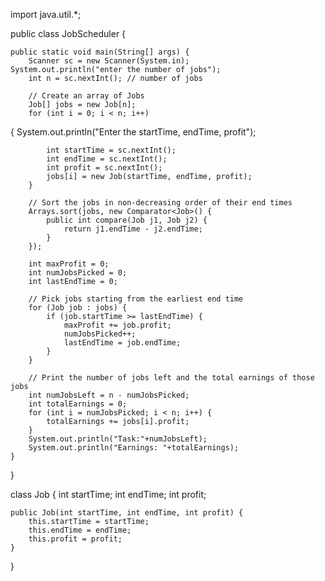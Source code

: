 import java.util.*;

public class JobScheduler {
    
    public static void main(String[] args) {
        Scanner sc = new Scanner(System.in);
	System.out.println("enter the number of jobs");
        int n = sc.nextInt(); // number of jobs
        
        // Create an array of Jobs
        Job[] jobs = new Job[n];
        for (int i = 0; i < n; i++) 
{
         System.out.println("Enter the startTime, endTime, profit");

            int startTime = sc.nextInt();
            int endTime = sc.nextInt();
            int profit = sc.nextInt();
            jobs[i] = new Job(startTime, endTime, profit);
        }
        
        // Sort the jobs in non-decreasing order of their end times
        Arrays.sort(jobs, new Comparator<Job>() {
            public int compare(Job j1, Job j2) {
                return j1.endTime - j2.endTime;
            }
        });
        
        int maxProfit = 0;
        int numJobsPicked = 0;
        int lastEndTime = 0;
        
        // Pick jobs starting from the earliest end time
        for (Job job : jobs) {
            if (job.startTime >= lastEndTime) {
                maxProfit += job.profit;
                numJobsPicked++;
                lastEndTime = job.endTime;
            }
        }
        
        // Print the number of jobs left and the total earnings of those jobs
        int numJobsLeft = n - numJobsPicked;
        int totalEarnings = 0;
        for (int i = numJobsPicked; i < n; i++) {
            totalEarnings += jobs[i].profit;
        }
        System.out.println("Task:"+numJobsLeft);
        System.out.println("Earnings: "+totalEarnings);
    }
}

class Job {
    int startTime;
    int endTime;
    int profit;
    
    public Job(int startTime, int endTime, int profit) {
        this.startTime = startTime;
        this.endTime = endTime;
        this.profit = profit;
    }
}
